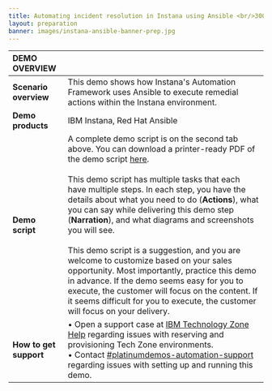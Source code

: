 ```yaml
---
title: Automating incident resolution in Instana using Ansible <br/>300-level live demo
layout: preparation
banner: images/instana-ansible-banner-prep.jpg
---
```


<span id="place1"></span>

<span id="top"></span>
<inline-notification text="Final instructions to be posted by 12/29/23"></inline-notification>

| **DEMO OVERVIEW** | | 
| :---         | :--- |
| **Scenario overview** | This demo shows how Instana's Automation Framework uses Ansible to execute remedial actions within the Instana environment. |
| **Demo products** | IBM Instana, Red Hat Ansible |
| **Demo script** | A complete demo script is on the second tab above. You can download a printer-ready PDF of the demo script <a href="./files/DEMO_Script.pdf" target="_blank" rel="noreferrer">here</a>. <br/><br/> This demo script has multiple tasks that each have multiple steps. In each step, you have the details about what you need to do (**Actions**), what you can say while delivering this demo step (**Narration**), and what diagrams and screenshots you will see.<br/><br/>This demo script is a suggestion, and you are welcome to customize based on your sales opportunity. Most importantly, practice this demo in advance. If the demo seems easy for you to execute, the customer will focus on the content. If it seems difficult for you to execute, the customer will focus on your delivery. |
| **How to get support** | • Open a support case at <a href="https://techzone.ibm.com/help" target="_blank" rel="noreferrer">IBM Technology Zone Help</a> regarding issues with reserving and provisioning Tech Zone environments.<br/>• Contact <a href="https://ibm-cloud.slack.com/archives/C0216F39ACU" target="_blank" rel="noreferrer">#platinumdemos-automation-support</a> regarding issues with setting up and running this demo. |

